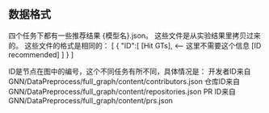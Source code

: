 ## 数据格式

四个任务下都有一些推荐结果 {模型名}.json。
这些文件是从实验结果里拷贝过来的。
这些文件的格式是相同的：
[
    {
        "ID":[
            [Hit GTs],          <-- 这里不需要这个信息
            [ID recommended]
        ]
    }
]

ID是节点在图中的编号，这个不同任务有所不同，具体情况是：
开发者ID来自 GNN/DataPreprocess/full_graph/content/contributors.json
仓库ID来自 GNN/DataPreprocess/full_graph/content/repositories.json
PR ID来自 GNN/DataPreprocess/full_graph/content/prs.json
